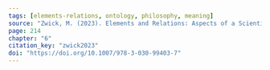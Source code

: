```yaml
---
tags: [elements-relations, ontology, philosophy, meaning]
source: "Zwick, M. (2023). Elements and Relations: Aspects of a Scientific Metaphysics (Vol. 35). Springer International Publishing."
page: 214
chapter: "6"
citation_key: "zwick2023"
doi: "https://doi.org/10.1007/978-3-030-99403-7"
---
```


